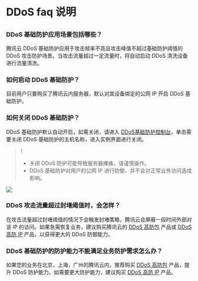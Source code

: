 # DDoS faq 说明
##
### DDoS 基础防护应用场景包括哪些？
腾讯云 DDoS 基础防护应用于攻击频率不高且攻击峰值不超过基础防护阈值的 DDoS 攻击防护场景。当攻击流量超过一定流量时，将自动启动 DDoS 清洗设备进行流量清洗。

### 如何启动 DDoS 基础防护？
目前用户只要购买了腾讯云内服务器，默认对其设备绑定的公网 IP 开启 DDoS 基础防护。

### 如何关闭 DDoS 基础防护？
DDoS 基础防护默认自动开启，如需关闭，请进入 [DDoS基础防护控制台](https://console.cloud.tencent.com/ddos/ddos-basic)，单击需要关闭 DDoS 基础防护的主机名称，进入实例界面进行关闭。
>!
>- 关闭 DDoS 防护可能导致服务器瘫痪，请谨慎操作。
>- DDoS 基础防护对用户的公网 IP 进行防御，并不会对正常业务访问造成影响。
>
![](https://main.qcloudimg.com/raw/d117c33165cef475d8e1d453d66bf7c4.png)
### DDoS 攻击流量超过封堵阈值时，会怎样？
在攻击流量超过封堵阈值的情况下会触发封堵策略，腾讯云会屏蔽一段时间外部对该 IP 的访问。如果急需恢复业务，建议购买腾讯云的 [DDoS 高防包](https://cloud.tencent.com/document/product/1021/31469) 产品或 [DDoS 高防 IP](https://cloud.tencent.com/document/product/1014/31091) 产品，以获得更大的 DDoS 防御能力。

### DDoS 基础防护的防护能力不能满足业务防护需求怎么办？
如果您的业务在北京，上海，广州的腾讯云内，推荐购买 [DDoS 高防包](https://cloud.tencent.com/document/product/1021/31469)  产品，提升 DDoS 防护能力。如需要更大防护能力，建议购买 [DDoS 高防 IP](https://cloud.tencent.com/document/product/1014/31091) 产品。
